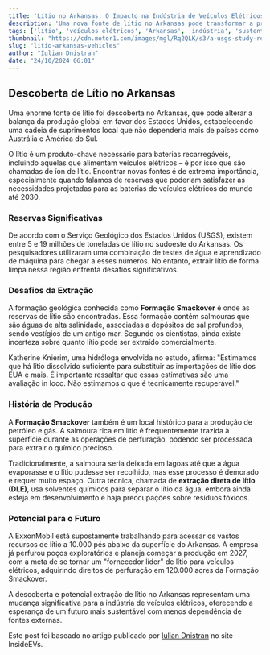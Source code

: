 ```yaml
---
title: 'Lítio no Arkansas: O Impacto na Indústria de Veículos Elétricos'
description: 'Uma nova fonte de lítio no Arkansas pode transformar a produção global de baterias.'
tags: ['lítio', 'veículos elétricos', 'Arkansas', 'indústria', 'sustentabilidade']
thumbnail: "https://cdn.motor1.com/images/mgl/Rq2QLK/s3/a-usgs-study-revealed-there-s-enough-lithium-in-arkansas-for-all-the-world-s-ev-batteries-in-2030.jpg"
slug: "litio-arkansas-vehicles"
author: "Iulian Dnistran"
date: "24/10/2024 06:01"
---
```


## Descoberta de Lítio no Arkansas

Uma enorme fonte de lítio foi descoberta no Arkansas, que pode alterar a balança da produção global em favor dos Estados Unidos, estabelecendo uma cadeia de suprimentos local que não dependeria mais de países como Austrália e América do Sul.

O lítio é um produto-chave necessário para baterias recarregáveis, incluindo aquelas que alimentam veículos elétricos – é por isso que são chamadas de íon de lítio. Encontrar novas fontes é de extrema importância, especialmente quando falamos de reservas que poderiam satisfazer as necessidades projetadas para as baterias de veículos elétricos do mundo até 2030.

### Reservas Significativas

De acordo com o Serviço Geológico dos Estados Unidos (USGS), existem entre 5 e 19 milhões de toneladas de lítio no sudoeste do Arkansas. Os pesquisadores utilizaram uma combinação de testes de água e aprendizado de máquina para chegar a esses números. No entanto, extrair lítio de forma limpa nessa região enfrenta desafios significativos.

### Desafios da Extração

A formação geológica conhecida como **Formação Smackover** é onde as reservas de lítio são encontradas. Essa formação contém salmouras que são águas de alta salinidade, associadas a depósitos de sal profundos, sendo vestígios de um antigo mar. Segundo os cientistas, ainda existe incerteza sobre quanto lítio pode ser extraído comercialmente.

Katherine Knierim, uma hidróloga envolvida no estudo, afirma: "Estimamos que há lítio dissolvido suficiente para substituir as importações de lítio dos EUA e mais. É importante ressaltar que essas estimativas são uma avaliação in loco. Não estimamos o que é tecnicamente recuperável."

### História de Produção

A **Formação Smackover** também é um local histórico para a produção de petróleo e gás. A salmoura rica em lítio é frequentemente trazida à superfície durante as operações de perfuração, podendo ser processada para extrair o químico precioso.

Tradicionalmente, a salmoura seria deixada em lagoas até que a água evaporasse e o lítio pudesse ser recolhido, mas esse processo é demorado e requer muito espaço. Outra técnica, chamada de **extração direta de lítio (DLE)**, usa solventes químicos para separar o lítio da água, embora ainda esteja em desenvolvimento e haja preocupações sobre resíduos tóxicos.

### Potencial para o Futuro

A ExxonMobil está supostamente trabalhando para acessar os vastos recursos de lítio a 10.000 pés abaixo da superfície do Arkansas. A empresa já perfurou poços exploratórios e planeja começar a produção em 2027, com a meta de se tornar um "fornecedor líder" de lítio para veículos elétricos, adquirindo direitos de perfuração em 120.000 acres da Formação Smackover.

A descoberta e potencial extração de lítio no Arkansas representam uma mudança significativa para a indústria de veículos elétricos, oferecendo a esperança de um futuro mais sustentável com menos dependência de fontes externas.  

Este post foi baseado no artigo publicado por [Iulian Dnistran](https://insideevs.com/news/738449/lithium-source-arkansas-evs/) no site InsideEVs.